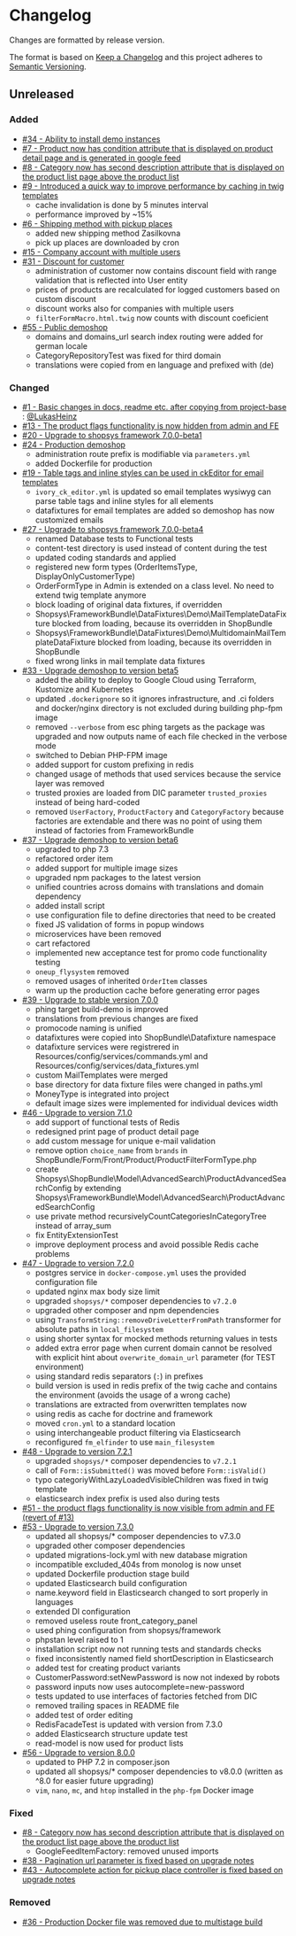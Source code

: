 # Changelog
Changes are formatted by release version.

The format is based on [Keep a Changelog](http://keepachangelog.com/en/1.0.0/)
and this project adheres to [Semantic Versioning](http://semver.org/spec/v2.0.0.html).

## Unreleased
### Added
- [#34 - Ability to install demo instances](https://github.com/shopsys/demoshop/pull/34)
- [#7 - Product now has condition attribute that is displayed on product detail page and is generated in google feed](https://github.com/shopsys/demoshop/pull/7)
- [#8 - Category now has second description attribute that is displayed on the product list page above the product list](https://github.com/shopsys/demoshop/pull/8)
- [#9 - Introduced a quick way to improve performance by caching in twig templates](https://github.com/shopsys/demoshop/pull/9)
    - cache invalidation is done by 5 minutes interval
    - performance improved by ~15%
- [#6 - Shipping method with pickup places](https://github.com/shopsys/demoshop/pull/6)
    - added new shipping method Zasilkovna
    - pick up places are downloaded by cron
- [#15 - Company account with multiple users](https://github.com/shopsys/demoshop/pull/15)
- [#31 - Discount for customer](https://github.com/shopsys/demoshop/pull/31)
    - administration of customer now contains discount field with range validation that is reflected into User entity
    - prices of products are recalculated for logged customers based on custom discount
    - discount works also for companies with multiple users
    - `filterFormMacro.html.twig` now counts with discount coeficient
- [#55 - Public demoshop](https://github.com/shopsys/demoshop/pull/55)
    - domains and domains_url search index routing were added for german locale
    - CategoryRepositoryTest was fixed for third domain
    - translations were copied from en language and prefixed with (de)

### Changed
- [#1 - Basic changes in docs, readme etc. after copying from project-base](https://github.com/shopsys/demoshop/pull/1) : [@LukasHeinz]
- [#13 - The product flags functionality is now hidden from admin and FE](https://github.com/shopsys/demoshop/pull/13)
- [#20 - Upgrade to shopsys framework 7.0.0-beta1](https://github.com/shopsys/demoshop/pull/20)
- [#24 - Production demoshop](https://github.com/shopsys/demoshop/pull/24)
    - administration route prefix is modifiable via `parameters.yml`
    - added Dockerfile for production
- [#19 - Table tags and inline styles can be used in ckEditor for email templates](https://github.com/shopsys/demoshop/pull/19)
    - `ivory_ck_editor.yml` is updated so email templates wysiwyg can parse table tags and inline styles for all elements
    - datafixtures for email templates are added so demoshop has now customized emails
- [#27 - Upgrade to shopsys framework 7.0.0-beta4](https://github.com/shopsys/demoshop/pull/27)
    - renamed Database tests to Functional tests
    - content-test directory is used instead of content during the test
    - updated coding standards and applied
    - registered new form types (OrderItemsType, DisplayOnlyCustomerType)
    - OrderFormType in Admin is extended on a class level. No need to extend twig template anymore
    - block loading of original data fixtures, if overridden
    - Shopsys\FrameworkBundle\DataFixtures\Demo\MailTemplateDataFixture blocked from loading, because its overridden in ShopBundle 
    - Shopsys\FrameworkBundle\DataFixtures\Demo\MultidomainMailTemplateDataFixture blocked from loading, because its overridden in ShopBundle
    - fixed wrong links in mail template data fixtures
- [#33 - Upgrade demoshop to version beta5](https://github.com/shopsys/demoshop/pull/33)
    - added the ability to deploy to Google Cloud using Terraform, Kustomize and Kubernetes 
    - updated `.dockerignore` so it ignores infrastructure, and .ci folders and docker/nginx directory is not excluded during building php-fpm image
    - removed `--verbose` from esc phing targets as the package was upgraded and now outputs name of each file checked in the verbose mode
    - switched to Debian PHP-FPM image
    - added support for custom prefixing in redis
    - changed usage of methods that used services because the service layer was removed
    - trusted proxies are loaded from DIC parameter `trusted_proxies` instead of being hard-coded
    - removed `UserFactory`, `ProductFactory` and `CategoryFactory` because factories are extendable and there was no point of using them instead of factories from FrameworkBundle
- [#37 - Upgrade demoshop to version beta6](https://github.com/shopsys/demoshop/pull/37)
    - upgraded to php 7.3
    - refactored order item
    - added support for multiple image sizes
    - upgraded npm packages to the latest version
    - unified countries across domains with translations and domain dependency
    - added install script
    - use configuration file to define directories that need to be created 
    - fixed JS validation of forms in popup windows
    - microservices have been removed
    - cart refactored
    - implemented new acceptance test for promo code functionality testing
    - `oneup_flysystem` removed
    - removed usages of inherited `OrderItem` classes
    - warm up the production cache before generating error pages
- [#39 - Upgrade to stable version 7.0.0](https://github.com/shopsys/demoshop/pull/39)
    - phing target build-demo is improved
    - translations from previous changes are fixed
    - promocode naming is unified
    - datafixtures were copied into ShopBundle\Datafixture namespace
    - datafixture services were registrered in Resources/config/services/commands.yml and Resources/config/services/data_fixtures.yml
    - custom MailTemplates were merged
    - base directory for data fixture files were changed in paths.yml
    - MoneyType is integrated into project
    - default image sizes were implemented for individual devices width
- [#46 - Upgrade to version 7.1.0](https://github.com/shopsys/demoshop/pull/46)
    - add support of functional tests of Redis
    - redesigned print page of product detail page
    - add custom message for unique e-mail validation
    - remove option `choice_name` from `brands` in ShopBundle/Form/Front/Product/ProductFilterFormType.php
    - create Shopsys\ShopBundle\Model\AdvancedSearch\ProductAdvancedSearchConfig by extending Shopsys\FrameworkBundle\Model\AdvancedSearch\ProductAdvancedSearchConfig
    - use private method recursivelyCountCategoriesInCategoryTree instead of array_sum
    - fix EntityExtensionTest
    - improve deployment process and avoid possible Redis cache problems
- [#47 - Upgrade to version 7.2.0](https://github.com/shopsys/demoshop/pull/47)
    - postgres service in `docker-compose.yml` uses the provided configuration file
    - updated nginx max body size limit
    - upgraded `shopsys/*` composer dependencies to `v7.2.0`
    - upgraded other composer and npm dependencies
    - using `TransformString::removeDriveLetterFromPath` transformer for absolute paths in `local_filesystem`
    - using shorter syntax for mocked methods returning values in tests
    - added extra error page when current domain cannot be resolved with explicit hint about `overwrite_domain_url` parameter (for TEST environment)
    - using standard redis separators (`:`) in prefixes
    - build version is used in redis prefix of the twig cache and contains the environment (avoids the usage of a wrong cache)
    - translations are extracted from overwritten templates now
    - using redis as cache for doctrine and framework
    - moved `cron.yml` to a standard location
    - using interchangeable product filtering via Elasticsearch
    - reconfigured `fm_elfinder` to use `main_filesystem`
- [#48 - Upgrade to version 7.2.1](https://github.com/shopsys/demoshop/pull/48)
    - upgraded `shopsys/*` composer dependencies to `v7.2.1`
    - call of `Form::isSubmitted()` was moved before `Form::isValid()`
    - typo categoriyWithLazyLoadedVisibleChildren was fixed in twig template
    - elasticsearch index prefix is used also during tests
- [#51 - the product flags functionality is now visible from admin and FE (revert of #13)](https://github.com/shopsys/demoshop/pull/51)
- [#53 - Upgrade to version 7.3.0](https://github.com/shopsys/demoshop/pull/53)
    - updated all shopsys/* composer dependencies to v7.3.0
    - upgraded other composer dependencies
    - updated migrations-lock.yml with new database migration
    - incompatible excluded_404s from monolog is now unset
    - updated Dockerfile production stage build
    - updated Elasticsearch build configuration
    - name.keyword field in Elasticsearch changed to sort properly in languages
    - extended DI configuration
    - removed useless route front_category_panel
    - used phing configuration from shopsys/framework
    - phpstan level raised to 1
    - installation script now not running tests and standards checks
    - fixed inconsistently named field shortDescription in Elasticsearch
    - added test for creating product variants
    - CustomerPassword:setNewPassword is now not indexed by robots
    - password inputs now uses autocomplete=new-password
    - tests updated to use interfaces of factories fetched from DIC
    - removed trailing spaces in README file
    - added test of order editing
    - RedisFacadeTest is updated with version from 7.3.0
    - added Elasticsearch structure update test
    - read-model is now used for product lists
- [#56 - Upgrade to version 8.0.0](https://github.com/shopsys/demoshop/pull/56)
    - updated to PHP 7.2 in composer.json
    - updated all shopsys/* composer dependencies to v8.0.0 (written as ^8.0 for easier future upgrading)
    - `vim`, `nano`, `mc`, and `htop` installed in the `php-fpm` Docker image

### Fixed
- [#8 - Category now has second description attribute that is displayed on the product list page above the product list](https://github.com/shopsys/demoshop/pull/8)
    - GoogleFeedItemFactory: removed unused imports
- [#38 - Pagination url parameter is fixed based on upgrade notes](https://github.com/shopsys/demoshop/pull/38)
- [#43 - Autocomplete action for pickup place controller is fixed based on upgrade notes](https://github.com/shopsys/demoshop/pull/43)

### Removed
- [#36 - Production Docker file was removed due to multistage build](https://github.com/shopsys/demoshop/pull/36)

[@LukasHeinz]:(https://github.com/LukasHeinz)
